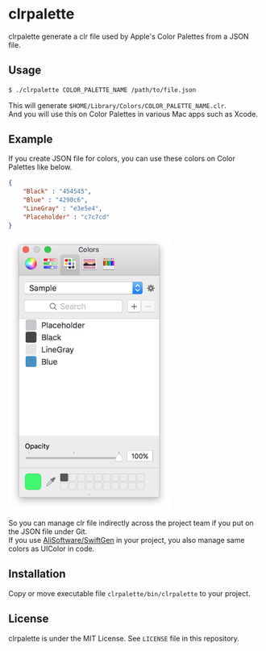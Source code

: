 # clrpalette
clrpalette generate a clr file used by Apple's Color Palettes from a JSON file.  

## Usage
```bash
$ ./clrpalette COLOR_PALETTE_NAME /path/to/file.json
```

This will generate `$HOME/Library/Colors/COLOR_PALETTE_NAME.clr`.  
And you will use this on Color Palettes in various Mac apps such as Xcode.  

## Example
If you create JSON file for colors, you can use these colors on Color Palettes like below.  

```json
{
    "Black" : "454545",
    "Blue" : "4290c6",
    "LineGray" : "e3e5e4",
    "Placeholder" : "c7c7cd"
}
```

<img src="https://github.com/kitoko552/clrpalette/blob/master/Resources/color_palette.png" width="320">

So you can manage clr file indirectly across the project team if you put on the JSON file under Git.  
If you use [AliSoftware/SwiftGen](https://github.com/AliSoftware/SwiftGen) in your project, you also manage same colors as UIColor in code.  

## Installation
Copy or move executable file `clrpalette/bin/clrpalette` to your project.  

## License
clrpalette is under the MIT License. See `LICENSE` file in this repository.

